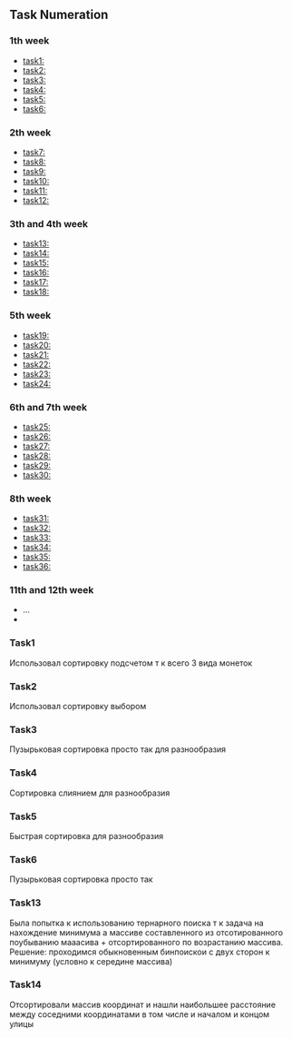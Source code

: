 ## Task Numeration
### 1th week
* [task1:](https://codeforces.com/problemset/problem/339/A)
* [task2:](https://codeforces.com/problemset/problem/160/A)
* [task3:](https://codeforces.com/problemset/problem/405/A)
* [task4:](https://codeforces.com/problemset/problem/141/A)
* [task5:](https://codeforces.com/problemset/problem/1399/A)
* [task6:](https://codeforces.com/problemset/problem/723/A)
### 2th week
* [task7:](https://codeforces.com/problemset/problem/1251/A)
* [task8:](https://codeforces.com/problemset/problem/381/A)
* [task9:](https://codeforces.com/problemset/problem/1225/B2)
* [task10:](https://codeforces.com/problemset/problem/251/A)
* [task11:](https://codeforces.com/problemset/problem/279/B)
* [task12:](https://codeforces.com/problemset/problem/580/B)
### 3th and 4th week
* [task13:](https://codeforces.com/problemset/problem/1288/A)
* [task14:](https://codeforces.com/problemset/problem/492/B)
* [task15:](https://codeforces.com/problemset/problem/1352/C)
* [task16:](https://codeforces.com/problemset/problem/1328/B)
* [task17:](https://codeforces.com/problemset/problem/1217/A)
* [task18:](https://codeforces.com/problemset/problem/1183/C)
### 5th week
* [task19:](https://codeforces.com/problemset/problem/478/B)
* [task20:](https://codeforces.com/problemset/problem/1294/C)
* [task21:](https://codeforces.com/problemset/problem/545/D)
* [task22:](https://codeforces.com/problemset/problem/508/B)
* [task23:](https://codeforces.com/problemset/problem/519/C)
* [task24:](https://codeforces.com/problemset/problem/1037/C)
### 6th and 7th week
* [task25:](https://codeforces.com/problemset/problem/368/B)
* [task26:](https://codeforces.com/problemset/problem/363/B)
* [task27:](https://codeforces.com/problemset/problem/651/A)
* [task28:](https://codeforces.com/problemset/problem/327/A)
* [task29:](https://codeforces.com/problemset/problem/1323/A)
* [task30:](https://codeforces.com/problemset/problem/753/A)
### 8th week
* [task31:](https://codeforces.com/problemset/problem/115/A)
* [task32:](https://codeforces.com/problemset/problem/500/A)
* [task33:](https://codeforces.com/problemset/problem/1255/B)
* [task34:](https://codeforces.com/problemset/problem/1433/D)
* [task35:](https://codeforces.com/problemset/problem/1490/D)
* [task36:](https://codeforces.com/problemset/problem/277/A)
### 11th and 12th week
* ...
* 
### Task1
Использовал сортировку подсчетом т к всего 3 вида монеток
### Task2
Использовал сортировку выбором
### Task3
Пузырьковая сортировка просто так для разнообразия
### Task4
Сортировка слиянием для разнообразия
### Task5
Быстрая сортировка для разнообразия
### Task6
Пузырьковая сортировка просто так
### Task13
Была попытка к использованию тернарного поиска т к задача на нахождение минимума а массиве составленного из
отсотированного поубыванию мааасива + отсортированного по возрастанию массива. Решение: проходимся обыкновенным 
бинпоискои с двух сторон к минимуму (условно к середине массива)
### Task14
Отсортировали массив координат и нашли наибольшее расстояние между соседними координатами в том числе и началом и 
концом улицы